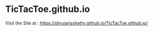 # TicTacToe.github.io <br>
Visit the Site at : https://shrujansshetty.github.io/TicTacToe.github.io/
